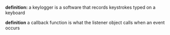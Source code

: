 **definition:** a keylogger is a software that records keystrokes typed on a keyboard

**definition** a callback function is what the listener object calls when an event occurs